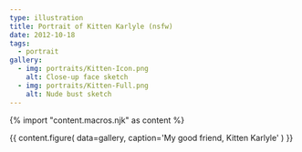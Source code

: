 ```yaml
---
type: illustration
title: Portrait of Kitten Karlyle (nsfw)
date: 2012-10-18
tags:
  - portrait
gallery:
  - img: portraits/Kitten-Icon.png
    alt: Close-up face sketch
  - img: portraits/Kitten-Full.png
    alt: Nude bust sketch
---
```

{% import "content.macros.njk" as content %}

{{ content.figure(
  data=gallery,
  caption='My good friend, Kitten Karlyle'
) }}
